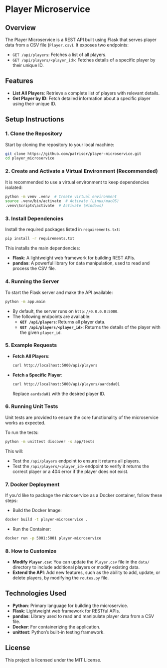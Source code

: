 # Player Microservice

## Overview
The Player Microservice is a REST API built using Flask that serves player data from a CSV file (`Player.csv`). It exposes two endpoints:
- `GET /api/players`: Fetches a list of all players.
- `GET /api/players/<player_id>`: Fetches details of a specific player by their unique ID.

## Features
- **List All Players**: Retrieve a complete list of players with relevant details.
- **Get Player by ID**: Fetch detailed information about a specific player using their unique ID.

## Setup Instructions

### 1. Clone the Repository
Start by cloning the repository to your local machine:

```sh
git clone https://github.com/patrisor/player-microservice.git
cd player_microservice
```

### 2. Create and Activate a Virtual Environment (Recommended)
It is recommended to use a virtual environment to keep dependencies isolated:

```sh
python -m venv .venv  # Create virtual environment
source .venv/bin/activate  # Activate (Linux/macOS)
.venv\Scripts\activate  # Activate (Windows)
```

### 3. Install Dependencies
Install the required packages listed in `requirements.txt`:

```sh
pip install -r requirements.txt
```

This installs the main dependencies:
- **Flask**: A lightweight web framework for building REST APIs.
- **pandas**: A powerful library for data manipulation, used to read and process the CSV file.

### 4. Running the Server
To start the Flask server and make the API available:

```sh
python -m app.main
```

- By default, the server runs on `http://0.0.0.0:5000`.
- The following endpoints are available:
  - **`GET /api/players`**: Returns all player data.
  - **`GET /api/players/<player_id>`**: Returns the details of the player with the given `player_id`.

### 5. Example Requests

- **Fetch All Players**:

  ```sh
  curl http://localhost:5000/api/players
  ```
  
- **Fetch a Specific Player**:

  ```sh
  curl http://localhost:5000/api/players/aardsda01
  ```

  Replace `aardsda01` with the desired player ID.

### 6. Running Unit Tests
Unit tests are provided to ensure the core functionality of the microservice works as expected.

To run the tests:

```sh
python -m unittest discover -s app/tests
```

This will:
- Test the `/api/players` endpoint to ensure it returns all players.
- Test the `/api/players/<player_id>` endpoint to verify it returns the correct player or a 404 error if the player does not exist.

### 7. Docker Deployment
If you'd like to package the microservice as a Docker container, follow these steps:

- Build the Docker Image:

```sh
docker build -t player-microservice .
```

- Run the Container:

```sh
docker run -p 5001:5001 player-microservice
```

### 8. How to Customize
- **Modify `Player.csv`**: You can update the `Player.csv` file in the `data/` directory to include additional players or modify existing data.
- **Extend the API**: Add new features, such as the ability to add, update, or delete players, by modifying the `routes.py` file.

## Technologies Used
- **Python**: Primary language for building the microservice.
- **Flask**: Lightweight web framework for RESTful APIs.
- **pandas**: Library used to read and manipulate player data from a CSV file.
- **Docker**: For containerizing the application.
- **unittest**: Python’s built-in testing framework.

## License
This project is licensed under the MIT License.